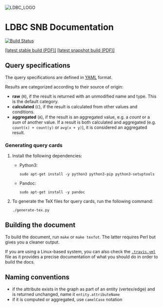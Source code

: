 ![LDBC_LOGO](https://raw.githubusercontent.com/wiki/ldbc/ldbc_snb_datagen/images/ldbc-logo.png)
# LDBC SNB Documentation

[![Build Status](https://travis-ci.org/ldbc/ldbc_snb_docs.svg?branch=master)](https://travis-ci.org/ldbc/ldbc_snb_docs)

[[latest stable build (PDF)]](http://ldbc.github.io/ldbc_snb_docs/ldbc-snb-specification.pdf) [[latest snapshot build (PDF)]](http://ldbc.github.io/ldbc_snb_docs_snapshot/ldbc-snb-specification.pdf)

## Query specifications

The query specifications are defined in [YAML](http://yaml.org/) format.

Results are categorized according to their source of origin:

* **raw** (`R`), if the result is returned with an unmodified name and type. This is the default category.
* **calculated** (`C`), if the result is calculated from other values and conditions.
* **aggregated** (`A`), if the result is an aggregated value, e.g. a _count_ or a _sum_ of another value. If a result is both calculated and aggregated (e.g. `count(x) + count(y)` or `avg(x + y)`), it is considered an aggregated result.

### Generating query cards

1. Install the following dependencies:

    * Python3:

       ```
       sudo apt-get install -y python3 python3-pip python3-setuptools
       ```

    * Pandoc:

       ```
       sudo apt-get install -y pandoc
       ```

1. To generate the TeX files for query cards, run the following command:

    ```
    ./generate-tex.py
    ```

## Building the document

To build the document, run `make` or `make texfot`. The latter requires Perl but gives you a cleaner output.

If you are using a Linux-based system, you can also check the [`.travis.yml`](.travis.yml) file as it provides a precise documentation of what you should do in order to build the docs.

## Naming conventions

* if the attribute exists in the graph as part of an entity (vertex/edge) and is returned unchanged, name it `entity.attributeName`
* if it is computed or aggregated, use `camelCase` notation
